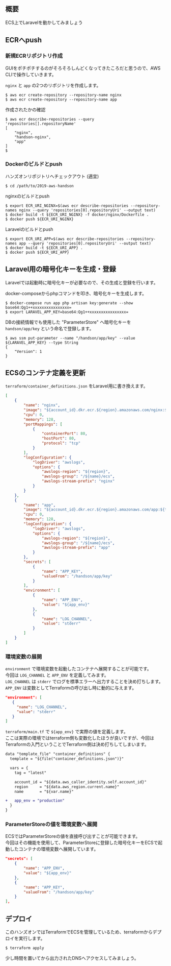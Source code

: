 ## 概要
ECS上でLaravelを動かしてみましょう

## ECRへpush

### 新規ECRリポジトリ作成
GUIをポチポチするのがそろそろしんどくなってきたころだと思うので、AWS CLIで操作していきます。

`nginx` と `app` の2つのリポジトリを作成します。

```
$ aws ecr create-repository --repository-name nginx
$ aws ecr create-repository --repository-name app
```

作成されたかの確認

```
$ aws ecr describe-repositories --query 'repositories[].repositoryName'
[
    "nginx",
    "handson-nginx",
    "app"
]
$
```

### Dockerのビルドとpush
ハンズオンリポジトリへチェックアウト (適宜)

```
$ cd /path/to/2019-aws-handson
```

nginxのビルドとpush
```
$ export ECR_URI_NGINX=$(aws ecr describe-repositories --repository-names nginx --query 'repositories[0].repositoryUri' --output text)
$ docker build -t ${ECR_URI_NGINX} -f docker/nginx/Dockerfile .
$ docker push ${ECR_URI_NGINX}
```

Laravelのビルドとpush
```
$ export ECR_URI_APP=$(aws ecr describe-repositories --repository-names app --query 'repositories[0].repositoryUri' --output text)
$ docker build -t ${ECR_URI_APP} .
$ docker push ${ECR_URI_APP}
```

## Laravel用の暗号化キーを生成・登録
Laravelでは起動時に暗号化キーが必要なので、その生成と登録を行います。  

docker-composeからphpコマンドを叩き、暗号化キーを生成します。
```
$ docker-compose run app php artisan key:generate --show
base64:Qg1++xxxxxxxxxxxxxxxx=
$ export LARAVEL_APP_KEY=base64:Qg1++xxxxxxxxxxxxxxxx=
```

DBの接続情報でも使用した "ParameterStore" へ暗号化キーを `handson/app/key` という命名で登録します。  

```
$ aws ssm put-parameter --name "/handson/app/key" --value ${LARAVEL_APP_KEY} --type String
{
    "Version": 1
}
```

## ECSのコンテナ定義を更新

`terraform/container_definitions.json` をLaravel用に書き換えます。  

```json
[
    {
        "name": "nginx",
        "image": "${account_id}.dkr.ecr.${region}.amazonaws.com/nginx:${tag}",
        "cpu": 0,
        "memory": 128,
        "portMappings": [
            {
                "containerPort": 80,
                "hostPort": 80,
                "protocol": "tcp"
            }
        ],
        "logConfiguration": {
            "logDriver": "awslogs",
            "options": {
                "awslogs-region": "${region}",
                "awslogs-group": "/${name}/ecs",
                "awslogs-stream-prefix": "nginx"
            }
        }
    },
    {
        "name": "app",
        "image": "${account_id}.dkr.ecr.${region}.amazonaws.com/app:${tag}",
        "cpu": 0,
        "memory": 128,
        "logConfiguration": {
            "logDriver": "awslogs",
            "options": {
                "awslogs-region": "${region}",
                "awslogs-group": "/${name}/ecs",
                "awslogs-stream-prefix": "app"
            }
        },
        "secrets": [
            {
                "name": "APP_KEY",
                "valueFrom": "/handson/app/key"
            }
        ],
        "environment": [
            {
                "name": "APP_ENV",
                "value": "${app_env}"
            },
            {
                "name": "LOG_CHANNEL",
                "value": "stderr"
            }
        ]
    }
]
```

### 環境変数の展開
`environment` で環境変数を起動したコンテナへ展開することが可能です。  
今回は `LOG_CHANNEL` と `APP_ENV` を定義してみます。  
`LOG_CHANNEL` は `stderr` でログを標準エラーへ出力することを決め打ちします。  
`APP_ENV` は変数としてTerraformの呼び出し時に動的に与えます。

```json
"environment": [
   {
     "name": "LOG_CHANNEL",
     "value": "stderr"
   }
]
```

`terraform/main.tf` で `${app_env}` で実際の値を定義します。  
ここは実際の環境ではterraform側も変数化したほうが良いですが、今回はTerraformの入門ということでTerraform側は決め打ちしてしまいます。

```diff
data "template_file" "container_definitions" {
  template = "${file("container_definitions.json")}"

  vars = {
    tag = "latest"

    account_id = "${data.aws_caller_identity.self.account_id}"
    region     = "${data.aws_region.current.name}"
    name       = "${var.name}"

+   app_env = "production"
  }
}
```

### ParameterStoreの値を環境変数へ展開
ECSではParameterStoreの値を直接呼び出すことが可能できます。  
今回はその機能を使用して、ParameterStoreに登録した暗号化キーをECSで起動したコンテナの環境変数へ展開しています。

```json
"secrets": [
    {
        "name": "APP_ENV",
        "value": "${app_env}"
    },
    {
        "name": "APP_KEY",
        "valueFrom": "/handson/app/key"
    }
],
```

## デプロイ
このハンズオンではTerraformでECSを管理しているため、terraformからデプロイを実行します。

```
$ terraform apply
```

少し時間を置いてから出力されたDNSへアクセスしてみましょう。
